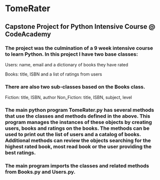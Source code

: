 # TomeRater
## Capstone Project for Python Intensive Course @ CodeAcademy

### The project was the culmination of a 9 week intensive course to learn Python. In this project I have two base classes:

  Users:  name, email and a dictionary of books they have rated
  
  Books:  title, ISBN and a list of ratings from users

### There are also two sub-classes based on the Books class.

  Fiction:  title, ISBN, author
  Non_Fiction:  title, ISBN, subject, level
  
### The main python program TomeRater.py has several methods that use the classes and methods defined in the above.  This program manages the instances of these objects by creating users, books and ratings on the books.   The methods can be used to print out the list of users and a catalog of books.   Additional methods can review the objects searching for the highest rated book, most read book or the user providing the best ratings.

### The main program imports the classes and related methods from Books.py and Users.py.
  
  
